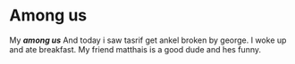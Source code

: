 # Among us
My ***among us*** And today i saw tasrif get ankel broken by george. I woke up and ate breakfast. My friend matthais is a good dude and hes funny.
